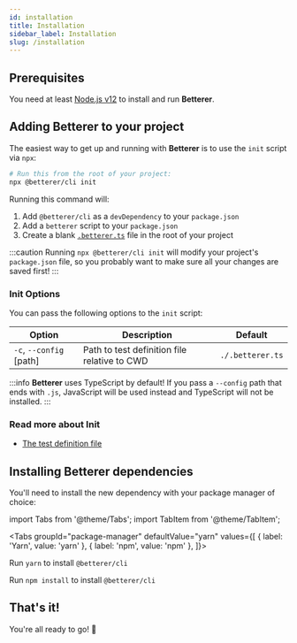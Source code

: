 ```yaml
---
id: installation
title: Installation
sidebar_label: Installation
slug: /installation
---
```


## Prerequisites

You need at least [Node.js v12](https://nodejs.org/en/) to install and run **Betterer**.

## Adding **Betterer** to your project

The easiest way to get up and running with **Betterer** is to use the `init` script via `npx`:

```bash
# Run this from the root of your project:
npx @betterer/cli init
```

Running this command will:

1. Add `@betterer/cli` as a `devDependency` to your `package.json`
2. Add a `betterer` script to your `package.json`
3. Create a blank [`.betterer.ts`](./test-definition-file) file in the root of your project

:::caution
Running `npx @betterer/cli init` will modify your project's `package.json` file, so you probably want to make sure all your changes are saved first!
:::

### Init Options

You can pass the following options to the `init` script:

| Option                  | Description                                  | Default          |
| ----------------------- | -------------------------------------------- | ---------------- |
| `-c`, `--config` [path] | Path to test definition file relative to CWD | `./.betterer.ts` |

:::info
**Betterer** uses TypeScript by default! If you pass a `--config` path that ends with `.js`, JavaScript will be used instead and TypeScript will not be installed.
:::

### Read more about Init

- [The test definition file](./test-definition-file)

## Installing **Betterer** dependencies

You'll need to install the new dependency with your package manager of choice:

import Tabs from '@theme/Tabs';
import TabItem from '@theme/TabItem';

<!-- prettier-ignore -->
<Tabs
  groupId="package-manager"
  defaultValue="yarn"
  values={[
    { label: 'Yarn', value: 'yarn' },
    { label: 'npm', value: 'npm' },
  ]}>
  <TabItem
    value="yarn">

Run `yarn` to install `@betterer/cli`

  </TabItem>
  <TabItem
    value="npm">

Run `npm install` to install `@betterer/cli`

  </TabItem>
</Tabs>

## That's it!

You're all ready to go! 🎉
